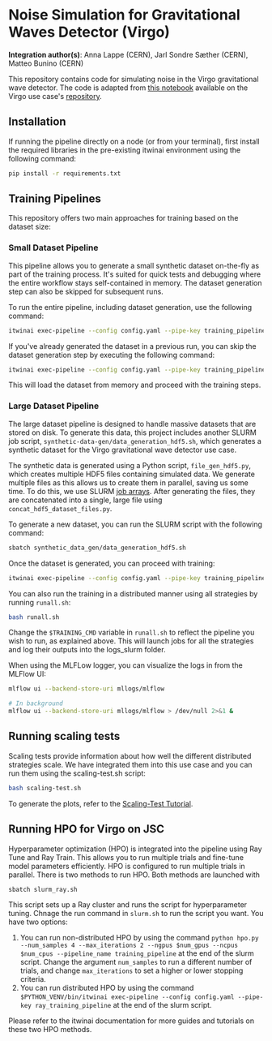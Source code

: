 # Noise Simulation for Gravitational Waves Detector (Virgo)

**Integration author(s)**: Anna Lappe (CERN), Jarl Sondre Sæther (CERN), Matteo Bunino (CERN)

This repository contains code for simulating noise in the Virgo gravitational wave detector. The code is adapted from
[this notebook](https://github.com/interTwin-eu/DT-Virgo-notebooks/blob/main/WP_4_4/interTwin_wp_4.4_synthetic_data.ipynb)
available on the Virgo use case's [repository](https://github.com/interTwin-eu/DT-Virgo-notebooks).

## Installation

If running the pipeline directly on a node (or from your terminal),
first install the required libraries in the pre-existing itwinai environment using the following command:

```bash
pip install -r requirements.txt
```

## Training Pipelines

This repository offers two main approaches for training based on the dataset size:

### Small Dataset Pipeline

This pipeline allows you to generate a small synthetic dataset on-the-fly as part of
the training process. It's suited for quick tests and debugging where the entire
workflow stays self-contained in memory. The dataset generation step can also be
skipped for subsequent runs.

To run the entire pipeline, including dataset generation, use the following command:

```bash
itwinai exec-pipeline --config config.yaml --pipe-key training_pipeline_small
```

If you've already generated the dataset in a previous run, you can skip the dataset
generation step by executing the following command:

```bash
itwinai exec-pipeline --config config.yaml --pipe-key training_pipeline_small --steps 1:
```

This will load the dataset from memory and proceed with the training steps.

### Large Dataset Pipeline

The large dataset pipeline is designed to handle massive datasets that are stored on
disk. To generate this data, this project includes another SLURM job script,
`synthetic-data-gen/data_generation_hdf5.sh`, which generates a synthetic dataset for
the Virgo gravitational wave detector use case.

The synthetic data is generated using a Python script, `file_gen_hdf5.py`, which
creates multiple HDF5 files containing simulated data. We generate multiple files as
this allows us to create them in parallel, saving us some time. To do this, we use
SLURM [job arrays](https://slurm.schedmd.com/job_array.html). After generating the
files, they are concatenated into a single, large file using
`concat_hdf5_dataset_files.py`.

To generate a new dataset, you can run the SLURM script with the following command:

```bash
sbatch synthetic_data_gen/data_generation_hdf5.sh
```

Once the dataset is generated, you can proceed with training:

```bash
itwinai exec-pipeline --config config.yaml --pipe-key training_pipeline
```

You can also run the training in a distributed manner using all strategies by running
`runall.sh`:

```bash
bash runall.sh
```

Change the `$TRAINING_CMD` variable in `runall.sh` to reflect the pipeline you wish to
run, as explained above. This will launch jobs for all the strategies and log their
outputs into the logs_slurm folder.

When using the MLFLow logger, you can visualize the logs in from the MLFlow UI:

```bash
mlflow ui --backend-store-uri mllogs/mlflow

# In background 
mlflow ui --backend-store-uri mllogs/mlflow > /dev/null 2>&1 &
```

## Running scaling tests

Scaling tests provide information about how well the different distributed strategies scale.
We have integrated them into this use case and you can run them using the scaling-test.sh script:

```bash
bash scaling-test.sh
```

To generate the plots, refer to the [Scaling-Test Tutorial](https://github.com/interTwin-eu/itwinai/tree/main/tutorials/distributed-ml/torch-scaling-test#analyze-results).

## Running HPO for Virgo on JSC

Hyperparameter optimization (HPO) is integrated into the pipeline using Ray Tune and Ray Train.
This allows you to run multiple trials and fine-tune model parameters efficiently.
HPO is configured to run multiple trials in parallel. There is two methods to run HPO.
Both methods are launched with

```bash
sbatch slurm_ray.sh
```

This script sets up a Ray cluster and runs the script for hyperparameter tuning.
Chnage the run command in `slurm.sh` to run the script you want. You have two options:

1. You can run non-distributed HPO by using the command
`python hpo.py --num_samples 4 --max_iterations 2 --ngpus $num_gpus --ncpus $num_cpus --pipeline_name training_pipeline`
at the end of the slurm script. Change the argument ``num_samples`` to run a different number of trials, and change ``max_iterations`` to set a higher or lower stopping criteria.
3. You can run distributed HPO by using the command
`$PYTHON_VENV/bin/itwinai exec-pipeline --config config.yaml --pipe-key ray_training_pipeline`
at the end of the slurm script.

Please refer to the itwinai documentation for more guides and tutorials on these two HPO methods.
